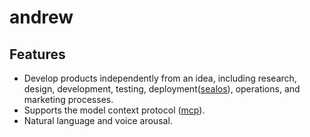 # andrew

## Features

- Develop products independently from an idea, including research, design, development, testing, deployment([sealos](https://sealos.io/)), operations, and marketing processes.
- Supports the model context protocol ([mcp]()).
- Natural language and voice arousal.


